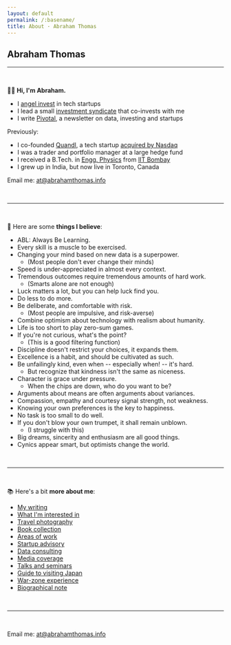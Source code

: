 ```yaml
---
layout: default
permalink: /:basename/
title: About · Abraham Thomas
---
```


## Abraham Thomas

----

<br/>

👋🏼 **Hi, I'm Abraham.**  

* I [angel invest](https://abrahamthomas.info/investing/) in tech startups  
* I lead a small [investment syndicate](https://venture.angellist.com/abraham-thomas/syndicate) that co-invests with me   
* I write [Pivotal](https://pivotal.substack.com/about), a newsletter on data, investing and startups  

<!--
* I [advise](https://abrahamthomas.info/advisory) startups on execution and growth  
* I [consult](https://abrahamthomas.info/consulting) for institutional investors on their data strategy  
-->

Previously:

* I co-founded [Quandl](https://data.nasdaq.com), a tech startup [acquired by Nasdaq](https://www.ft.com/content/e6de9e30-f743-11e8-af46-2022a0b02a6c)    
* I was a trader and portfolio manager at a large hedge fund 
* I received a B.Tech. in [Engg. Physics](https://en.wikipedia.org/wiki/Engineering_physics) from [IIT Bombay](https://www.iitb.ac.in)  
* I grew up in India, but now live in Toronto, Canada   

Email me: <u><a href="mailto:at@abrahamthomas.info">at@abrahamthomas.info</a></u>


<br/>

----

<br/> 


🧭 Here are some **things I believe**:  

* ABL: Always Be Learning.  
* Every skill is a muscle to be exercised.  
* Changing your mind based on new data is a superpower.  
    - (Most people don't ever change their minds)  
* Speed is under-appreciated in almost every context.  
* Tremendous outcomes require tremendous amounts of hard work.  
    - (Smarts alone are not enough)  
* Luck matters a lot, but you can help luck find you.  
* Do less to do more.  
* Be deliberate, and comfortable with risk.  
    - (Most people are impulsive, and risk-averse)  
* Combine optimism about technology with realism about humanity.  
* Life is too short to play zero-sum games.  
* If you're not curious, what's the point?  
    - (This is a good filtering function)  
* Discipline doesn't restrict your choices, it expands them.  
* Excellence is a habit, and should be cultivated as such.  
* Be unfailingly kind, even when -- especially when! -- it's hard.  
    - But recognize that kindness isn't the same as niceness.  
* Character is grace under pressure.  
    - When the chips are down, who do you want to be?  
* Arguments about means are often arguments about variances.  
* Compassion, empathy and courtesy signal strength, not weakness.  
* Knowing your own preferences is the key to happiness.  
* No task is too small to do well.  
* If you don't blow your own trumpet, it shall remain unblown.  
    - (I struggle with this)  
* Big dreams, sincerity and enthusiasm are all good things.  
* Cynics appear smart, but optimists change the world.  

<br/>

----

<br/> 


📚  Here's a bit **more about me**:

* [My writing](https://abrahamthomas.info/writing/)
* [What I'm interested in](https://abrahamthomas.info/interests/)
* [Travel photography](https://abrahamthomas.info/gallery/)
* [Book collection](https://abrahamthomas.info/library/)
* [Areas of work](https://abrahamthomas.info/work/)
* [Startup advisory](https://abrahamthomas.info/advisory/)
* [Data consulting](https://abrahamthomas.info/consulting/)
* [Media coverage](https://abrahamthomas.info/press/)
* [Talks and seminars](https://abrahamthomas.info/talks/)
* [Guide to visiting Japan](https://abrahamthomas.gumroad.com/l/wwrni)
* [War-zone experience](https://abrahamthomas.info/invasion/)    
* [Biographical note](https://abrahamthomas.info/bio/)  


<!--

<br/>

----

<br/>


🌱 I'm an active and successful **angel investor** in tech startups:

* [What I invest in](https://abrahamthomas.info/angel-criteria/)
* [How to pitch me](https://abrahamthomas.info/pitch-me/)
* [Founder testimonials](https://abrahamthomas.info/testimonials/)  
* [Portfolio companies](https://abrahamthomas.info/portfolio-companies/)
* [Portfolio performance](https://abrahamthomas.info/portfolio-statistics/)
* [Investment syndicate](https://venture.angellist.com/abraham-thomas/syndicate)

You can learn more on my [investing page](https://abrahamthomas.info/investing/).  I welcome cold pitches! 

<br/>

----

<br/>


✍️ I write <a href="https://pivotal.substack.com">Pivotal</a>, a well-regarded **newsletter on data, investing and startups**.  Here are some recent essays:

* [The Economics of Data Businesses](https://pivotal.substack.com/p/economics-of-data-biz)  
* [Minsky Moments in Venture Capital](https://pivotal.substack.com/p/minsky-moments-in-venture-capital)  
* [The Perils of Prudence](https://pivotal.substack.com/p/the-perils-of-prudence)  
* [Data in the Age of AI](https://pivotal.substack.com/p/data-in-the-age-of-ai)  
* [How to Price a Data Asset](https://pivotal.substack.com/p/how-to-price-a-data-asset)  

You can find more articles on my [writing page](https://abrahamthomas.info/writing/).  

<br/>

----

<br/>


🚀 I **advise high-growth software and data startups** on execution.

* I help founders execute more effectively, drawing on my years of experience as co-founder of a successful venture-backed startup, plus my subsequent work with dozens of founders as an active and involved angel investor.

* I can help you with almost any tactical or strategic challenge you're facing.  I'm especially strong on growth strategy; building a world-class team and culture; fund-raising; narrative creation and positioning; and personal development. 

I'm currently open to advisory opportunities, but am selective about who I work with.  Learn more on my [advising page](https://abrahamthomas.info/advisory).  

<br/>

----

<br/>

💡 I **advise institutional investors** on data strategy.

* I specialize in helping firms that have historically been more fundamentals-driven in their approach, use data -- especially new sources of data and new use cases for data -- more effectively across every aspect of their investing operations.  

* As a former buy-side portfolio manager at a large quant hedge fund, who then co-founded Quandl, the firm that pioneered "alternative data in finance", I have expert-level knowledge of what it takes to excel as a modern data-driven investor.  

* I work primarily with large public markets investors -- hedge funds, asset managers, pension plans -- but have also consulted across PE, VC, and other asset classes.  

To learn more, please visit my [consulting page](https://abrahamthomas.info/consulting).  

-->

<br/>

----

<br/> 


Email me: <u><a href="mailto:at@abrahamthomas.info">at@abrahamthomas.info</a></u>

<br/>
<br/>
<br/>

